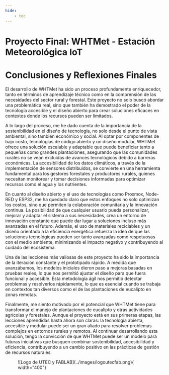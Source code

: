 ```yaml
---
hide:
    - toc
---
```


# Proyecto Final: WHTMet - Estación Meteorológica IoT

# Conclusiones y Reflexiones Finales

El desarrollo de WHTMet ha sido un proceso profundamente enriquecedor, tanto en términos de aprendizaje técnico como en la comprensión de las necesidades del sector rural y forestal. Este proyecto no solo buscó abordar una problemática real, sino que también ha demostrado el poder de la tecnología accesible y el diseño abierto para crear soluciones eficaces en contextos donde los recursos pueden ser limitados.

A lo largo del proceso, me he dado cuenta de la importancia de la sostenibilidad en el diseño de tecnología, no solo desde el punto de vista ambiental, sino también económico y social. Al optar por componentes de bajo costo, tecnologías de código abierto y un diseño modular, WHTMet ofrece una solución escalable y adaptable que puede beneficiar tanto a pequeñas como grandes plantaciones, asegurando que las comunidades rurales no se vean excluidas de avances tecnológicos debido a barreras económicas. La accesibilidad de los datos climáticos, a través de la implementación de sensores distribuidos, se convierte en una herramienta fundamental para los gestores forestales y productores rurales, quienes necesitan monitorear y tomar decisiones informadas para optimizar recursos como el agua y los nutrientes.

En cuanto al diseño abierto y el uso de tecnologías como Proxmox, Node-RED y ESP32, me ha quedado claro que estos enfoques no solo optimizan los costos, sino que permiten la colaboración comunitaria y la innovación continua. La posibilidad de que cualquier usuario pueda personalizar, mejorar y adaptar el sistema a sus necesidades, crea un entorno de innovación constante que puede dar lugar a soluciones incluso más avanzadas en el futuro. Además, el uso de materiales reciclables y un diseño orientado a la eficiencia energética refuerza la idea de que las soluciones tecnológicas pueden ser tanto avanzadas como respetuosas con el medio ambiente, minimizando el impacto negativo y contribuyendo al cuidado del ecosistema.

Una de las lecciones más valiosas de este proyecto ha sido la importancia de la iteración constante y el prototipado rápido. A medida que avanzábamos, los modelos iniciales dieron paso a mejoras basadas en pruebas reales, lo que nos permitió ajustar el diseño para que fuera funcional y accesible. Esta metodología ágil nos permitió detectar problemas y resolverlos rápidamente, lo que es esencial cuando se trabaja en contextos tan diversos como el de las plantaciones de eucalipto en zonas remotas.

Finalmente, me siento motivado por el potencial que WHTMet tiene para transformar el manejo de plantaciones de eucalipto y otras actividades agrícolas y forestales. Aunque el proyecto está en sus primeras etapas, las lecciones aprendidas hasta ahora son claras: la tecnología abierta, accesible y modular puede ser un gran aliado para resolver problemas complejos en entornos rurales y remotos. Al continuar desarrollando esta solución, tengo la convicción de que WHTMet puede ser un modelo para futuras iniciativas que busquen combinar sostenibilidad, accesibilidad y eficiencia, contribuyendo a un cambio positivo en las prácticas de gestión de recursos naturales.

<figure markdown="span">
  ![Logo de UTEC y FABLAB](../images/logoutecfab.png){ width="400"}
</figure>